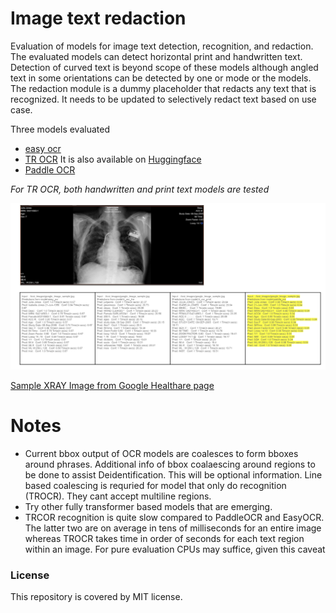 # Image text redaction
Evaluation of  models for image text detection, recognition, and redaction. The evaluated models can detect horizontal print and handwritten text. Detection of curved text is beyond scope of these models although angled text in some orientations can be detected by one or mode or the models. The redaction module is a dummy placeholder that redacts any text that is recognized. It needs to be updated to selectively redact text based on use case.

Three models evaluated 
- [easy ocr](https://github.com/JaidedAI/EasyOCR)
- [TR OCR](https://github.com/microsoft/unilm/tree/master/trocr) It is also available on [Huggingface](https://huggingface.co/microsoft/trocr-base-handwritten)
- [Paddle OCR](https://github.com/PaddlePaddle/PaddleOCR)

_For TR OCR, both handwritten and print text models are tested_



<img src="gogle_image_example.png" width="800">

[Sample XRAY Image from Google Healthare page](https://cloud.google.com/architecture/de-identification-of-medical-images-through-the-cloud-healthcare-api)



# Notes
- Current bbox output of OCR models are coalesces to form bboxes around phrases. Additional info of bbox coalaescing around regions to be done to assist Deidentification. This will be optional information. Line based coalescing is requried for model that only do recognition (TROCR). They cant accept multiline regions.
- Try other fully transformer based models  that are emerging. 
- TRCOR recognition is quite slow compared to PaddleOCR and EasyOCR. The latter two are on average in tens of milliseconds for an entire image whereas TROCR takes time in order of seconds for each text region within an image. For pure evaluation CPUs may suffice, given this caveat


### License

This repository is covered by MIT license. 
